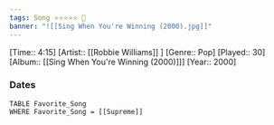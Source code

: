 ```yaml
---
tags: Song ⭐⭐⭐⭐⭐ 💛
banner: "![[Sing When You're Winning (2000).jpg]]"
---
```

[Time:: 4:15]
[Artist:: [[Robbie Williams]] ]
[Genre:: Pop]
[Played:: 30]
[Album:: [[Sing When You're Winning (2000)]]]
[Year:: 2000]
### Dates
````dataview
TABLE Favorite_Song
WHERE Favorite_Song = [[Supreme]]
````